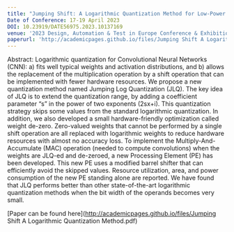 ```yaml
---
title: "Jumping Shift: A Logarithmic Quantization Method for Low-Power CNN Acceleration"
Date of Conference: 17-19 April 2023
DOI: 10.23919/DATE56975.2023.10137169
venue: '2023 Design, Automation & Test in Europe Conference & Exhibition (DATE)'
paperurl: 'http://academicpages.github.io/files/Jumping Shift A Logarithmic Quantization Method.pdf'
---
```

Abstract:
Logarithmic quantization for Convolutional Neural Networks (CNN): a) fits well typical weights and activation distributions, and b) allows the replacement of the multiplication operation by a shift operation that can be implemented with fewer hardware resources. We propose a new quantization method named Jumping Log Quantization (JLQ). The key idea of JLQ is to extend the quantization range, by adding a coefficient parameter “s” in the power of two exponents (2sx+i). This quantization strategy skips some values from the standard logarithmic quantization. In addition, we also developed a small hardware-friendly optimization called weight de-zero. Zero-valued weights that cannot be performed by a single shift operation are all replaced with logarithmic weights to reduce hardware resources with almost no accuracy loss. To implement the Multiply-And-Accumulate (MAC) operation (needed to compute convolutions) when the weights are JLQ-ed and de-zeroed, a new Processing Element (PE) has been developed. This new PE uses a modified barrel shifter that can efficiently avoid the skipped values. Resource utilization, area, and power consumption of the new PE standing alone are reported. We have found that JLQ performs better than other state-of-the-art logarithmic quantization methods when the bit width of the operands becomes very small.

[Paper can be found here](http://academicpages.github.io/files/Jumping Shift A Logarithmic Quantization Method.pdf)
